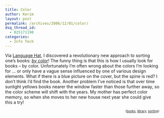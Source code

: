 ```yaml
---
title: Color
author: Kerim
layout: post
permalink: /archives/2006/12/01/color/
dsq_thread_id:
  - 825171190
categories:
  - Info Tech
---
```

Via <a href="http://www.languagehat.com/archives/002544.php" onclick="_gaq.push(['_trackEvent', 'outbound-article', 'http://www.languagehat.com/archives/002544.php', 'Language Hat']);" >Language Hat</a>, I discovered a revolutionary new approach to sorting one&#8217;s books: *<a href="http://www.designobserver.com/archives/017288.html" onclick="_gaq.push(['_trackEvent', 'outbound-article', 'http://www.designobserver.com/archives/017288.html', 'by color']);" >by color</a>*! The funny thing is that this is how I usually look for books &#8211; by color. Unfortunately I&#8217;m often wrong about the colors I&#8217;m looking for &#8230; or only have a vague sense influenced by one of various design elements. What if there is a blue picture on the cover, but the spine is red? I don&#8217;t think I&#8217;d find the book. Another problem I&#8217;ve noticed is that over time sunlight yellows books nearer the window faster than those further away, so the color scheme will shift with the years. My mother has perfect color memory, so when she moves to her new house next year she could give this a try!  
<!-- technorati tags start -->

<div style="text-align:right;">
  <span style="font-size:x-small;">{<a href="http://www.technorati.com/tag/books" onclick="_gaq.push(['_trackEvent', 'outbound-article', 'http://www.technorati.com/tag/books', 'books']);"  rel="tag">books</a>, <a href="http://www.technorati.com/tag/library" onclick="_gaq.push(['_trackEvent', 'outbound-article', 'http://www.technorati.com/tag/library', 'library']);"  rel="tag">library</a>, <a href="http://www.technorati.com/tag/sorting" onclick="_gaq.push(['_trackEvent', 'outbound-article', 'http://www.technorati.com/tag/sorting', 'sorting']);"  rel="tag">sorting</a>}</span>


<!-- technorati tags end -->

